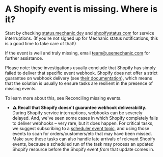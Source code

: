 # A Shopify event is missing. Where is it?

Start by checking [status.mechanic.dev](https://status.mechanic.dev/) and [shopifystatus.com](https://shopifystatus.com/) for service interruptions. \(If you're not signed up for Mechanic status notifications, this is a good time to take care of that!\)

If the event is well and truly missing, email [team@usemechanic.com](mailto:team@usemechanic.com) for further assistance.

Please note: these investigations usually conclude that Shopify has simply failed to deliver that specific event webhook. Shopify does not offer a strict guarantee on webhook delivery \(see [their documentation](https://shopify.dev/apps/webhooks#implement-reconciliation-jobs)\), which means that the solution is usually to ensure tasks are resilient in the presence of missing events.

To learn more about this, see Reconciling missing events.



* **⚠️ Recall that Shopify doesn't guarantee webhook deliverability.** During Shopify service interruptions, webhooks can be severely delayed. And, we've seen some cases in which Shopify completely fails to deliver webhooks – very rare, but it does happen. For critical tasks, we suggest subscribing to a [scheduler event topic](../platform/events/topics.md#scheduler), and using those events to scan for orders/customers/etc that may have been missed. Make sure these tasks can also handle late arrivals of relevant Shopify events, because a scheduled run of the task may process an updated Shopify resource before the Shopify event _from_ that update comes in.

